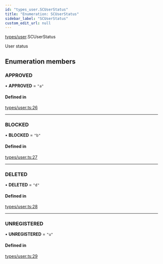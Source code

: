 ```yaml
---
id: "types_user.SCUserStatus"
title: "Enumeration: SCUserStatus"
sidebar_label: "SCUserStatus"
custom_edit_url: null
---
```


[types/user](../modules/types_user.md).SCUserStatus

User status

## Enumeration members

### APPROVED

• **APPROVED** = `"a"`

#### Defined in

[types/user.ts:26](https://github.com/selfcommunity/community-ui/blob/e8a635a/packages/sc-core/src/types/user.ts#L26)

___

### BLOCKED

• **BLOCKED** = `"b"`

#### Defined in

[types/user.ts:27](https://github.com/selfcommunity/community-ui/blob/e8a635a/packages/sc-core/src/types/user.ts#L27)

___

### DELETED

• **DELETED** = `"d"`

#### Defined in

[types/user.ts:28](https://github.com/selfcommunity/community-ui/blob/e8a635a/packages/sc-core/src/types/user.ts#L28)

___

### UNREGISTERED

• **UNREGISTERED** = `"u"`

#### Defined in

[types/user.ts:29](https://github.com/selfcommunity/community-ui/blob/e8a635a/packages/sc-core/src/types/user.ts#L29)
